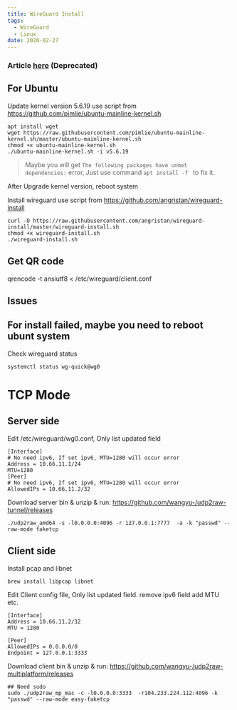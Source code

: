 ```yaml
---
title: WireGuard Install
tags:
  - WireGuard
  - Linux
date: 2020-02-27
---
```


### Article [here](https://ssr.tools/1086) (Deprecated)

<!-- more -->

## For Ubuntu
Update kernel version 5.6.19 use script from https://github.com/pimlie/ubuntu-mainline-kernel.sh
```
apt install wget
wget https://raw.githubusercontent.com/pimlie/ubuntu-mainline-kernel.sh/master/ubuntu-mainline-kernel.sh
chmod +x ubuntu-mainline-kernel.sh
./ubuntu-mainline-kernel.sh -i v5.6.19
```
> Maybe you will get `The following packages have unmet dependencies:` error, Just use command `apt install -f ` to fix it.

After Upgrade kernel version, reboot system

Install wireguard use script from https://github.com/angristan/wireguard-install
```
curl -O https://raw.githubusercontent.com/angristan/wireguard-install/master/wireguard-install.sh
chmod +x wireguard-install.sh
./wireguard-install.sh
```

## Get QR code
qrencode -t ansiutf8 < /etc/wireguard/client.conf

Issues
---
## For install failed, maybe you need to reboot ubunt system 

Check wireguard status
```
systemctl status wg-quick@wg0
```

# TCP Mode

## Server side
Edit /etc/wireguard/wg0.conf, Only list updated field
```
[Interface]
# No need ipv6, If set ipv6, MTU=1280 will occur error
Address = 10.66.11.1/24
MTU=1280
[Peer]
# No need ipv6, If set ipv6, MTU=1280 will occur error
AllowedIPs = 10.66.11.2/32
```

Download server bin & unzip & run: https://github.com/wangyu-/udp2raw-tunnel/releases
```
./udp2raw_amd64 -s -l0.0.0.0:4096 -r 127.0.0.1:7777  -a -k "passwd" --raw-mode faketcp
```


## Client side
Install pcap and libnet
```
brew install libpcap libnet
```

Edit Client config file, Only list updated field. remove ipv6 field add MTU etc.
```
[Interface]
Address = 10.66.11.2/32
MTU = 1280

[Peer]
AllowedIPs = 0.0.0.0/0
Endpoint = 127.0.0.1:3333
```

Download client bin & unzip & run: https://github.com/wangyu-/udp2raw-multiplatform/releases
```
## Need sudo
sudo ./udp2raw_mp_mac -c -l0.0.0.0:3333  -r104.233.224.112:4096 -k "passwd" --raw-mode easy-faketcp
```